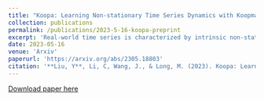```yaml
---
title: "Koopa: Learning Non-stationary Time Series Dynamics with Koopman Predictors"
collection: publications
permalink: /publications/2023-5-16-koopa-preprint
excerpt: 'Real-world time series is characterized by intrinsic non-stationarity that poses a principal challenge for deep forecasting models. While previous models suffer from complicated series variations induced by changing temporal distribution, we tackle non-stationary time series with modern Koopman theory that fundamentally considers the underlying time-variant dynamics. Inspired by Koopman theory of portraying complex dynamical systems, we disentangle time-variant and time-invariant components from intricate non-stationary series by Fourier Filter and design Koopman Predictor to advance respective dynamics forward. Technically, we propose Koopa as a novel Koopman forecaster composed of stackable blocks that learn hierarchical dynamics. Koopa seeks measurement functions for Koopman embedding and utilizes Koopman operators as linear portraits of implicit transition. To cope with time-variant dynamics that exhibits strong locality, Koopa calculates context-aware operators in the temporal neighborhood and is able to utilize incoming ground truth to scale up forecast horizon. Besides, by integrating Koopman Predictors into deep residual structure, we ravel out the binding reconstruction loss in previous Koopman forecasters and achieve end-to-end forecasting objective optimization. Compared with the state-of-the-art model, Koopa achieves competitive performance while saving **77.3%** training time and **76.0%** memory.'
date: 2023-05-16
venue: 'Arxiv'
paperurl: 'https://arxiv.org/abs/2305.18803'
citation: '**Liu, Y**, Li, C, Wang, J., & Long, M. (2023). Koopa: Learning Non-stationary Time Series Dynamics with Koopman Predictors[J]. arXiv preprint arXiv:2305.18803, 2023.'
---
```



[Download paper here](https://arxiv.org/pdf/2305.18803.pdf)
